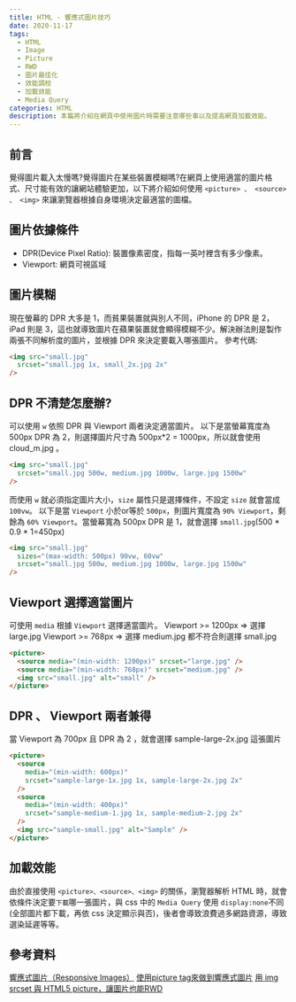 ```yaml
---
title: HTML - 響應式圖片技巧
date: 2020-11-17
tags: 
  - HTML
  - Image
  - Picture
  - RWD
  - 圖片最佳化
  - 效能調校
  - 加載效能
  - Media Query
categories: HTML
description: 本篇將介紹在網頁中使用圖片時需要注意哪些事以及提高網頁加載效能。
---
```

## 前言
覺得圖片載入太慢嗎?覺得圖片在某些裝置模糊嗎?在網頁上使用適當的圖片格式、尺寸能有效的讓網站體驗更加，以下將介紹如何使用 `<picture> 、 <source> 、 <img>` 來讓瀏覽器根據自身環境決定最適當的圖檔。

## 圖片依據條件
* DPR(Device Pixel Ratio): 裝置像素密度，指每一英吋裡含有多少像素。
* Viewport: 網頁可視區域

## 圖片模糊
現在螢幕的 DPR 大多是 1，而貧果裝置就與別人不同，iPhone 的 DPR 是 2，iPad 則是 3，這也就導致圖片在蘋果裝置就會顯得模糊不少。解決辦法則是製作兩張不同解析度的圖片，並根據 DPR 來決定要載入哪張圖片。
參考代碼:
``` HTML
<img src="small.jpg"
  srcset="small.jpg 1x, small_2x.jpg 2x"
/>
```

## DPR 不清楚怎麼辦?
可以使用 `w` 依照 DPR 與 Viewport 兩者決定適當圖片。
以下是當螢幕寬度為 500px DPR 為 2，則選擇圖片尺寸為 500px*2 = 1000px，所以就會使用 cloud_m.jpg 。
``` HTML
<img src="small.jpg"
  srcset="small.jpg 500w, medium.jpg 1000w, large.jpg 1500w"
/>
```
而使用 `w` 就必須指定圖片大小，`size` 屬性只是選擇條件，不設定 `size` 就會當成 `100vw`。
以下是當 `Viewport` 小於or等於 `500px`，則圖片寬度為 `90% Viewport`，剩餘為 `60% Viewport`。當螢幕寬為 500px DPR 是 1，就會選擇 `small.jpg`(500 * 0.9 * 1=450px)
``` HTML
<img src="small.jpg"
  sizes="(max-width: 500px) 90vw, 60vw"
  srcset="small.jpg 500w, medium.jpg 1000w, large.jpg 1500w"
/>
```

## Viewport 選擇適當圖片
可使用 `media` 根據 `Viewport` 選擇適當圖片。
Viewport >= 1200px => 選擇 large.jpg
Viewport >= 768px => 選擇 medium.jpg
都不符合則選擇 small.jpg
``` HTML
<picture>
  <source media="(min-width: 1200px)" srcset="large.jpg" />
  <source media="(min-width: 768px)" srcset="medium.jpg" />
  <img src="small.jpg" alt="small" />
</picture>
```

## DPR 、 Viewport 兩者兼得
當 Viewport 為 700px 且 DPR 為 2 ，就會選擇 sample-large-2x.jpg 這張圖片
``` HTML
<picture>
  <source
    media="(min-width: 600px)"
    srcset="sample-large-1x.jpg 1x, sample-large-2x.jpg 2x"
  />
  <source
    media="(min-width: 400px)"
    srcset="sample-medium-1.jpg 1x, sample-medium-2.jpg 2x"
  />
  <img src="sample-small.jpg" alt="Sample" />
</picture>
```
## 加載效能
由於直接使用 `<picture>、<source>、<img>` 的關係，瀏覽器解析 HTML 時，就會依條件決定要`下載`哪一張圖片，與 css 中的 `Media Query` 使用 `display:none`不同(全部圖片都下載，再依 css 決定顯示與否)，後者會導致浪費過多網路資源，導致選染延遲等等。

## 參考資料
[響應式圖片（Responsive Images）](https://cythilya.github.io/2018/08/24/responsive-images/)
[使用picture tag來做到響應式圖片](https://hamisme.blogspot.com/2019/11/html5-picture-tag.html)
[用 img srcset 與 HTML5 picture，讓圖片也能RWD](https://shubo.io/responsive-image/#img-srcset-%E5%B1%AC%E6%80%A7)
